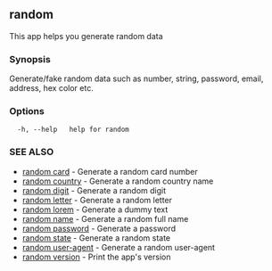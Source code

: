 ## random

This app helps you generate random data

### Synopsis

Generate/fake random data such as number, string, password, email,
address, hex color etc.

### Options

```
  -h, --help   help for random
```

### SEE ALSO

* [random card](random_card.md)	 - Generate a random card number
* [random country](random_country.md)	 - Generate a random country name
* [random digit](random_digit.md)	 - Generate a random digit
* [random letter](random_letter.md)	 - Generate a random letter
* [random lorem](random_lorem.md)	 - Generate a dummy text
* [random name](random_name.md)	 - Generate a random full name
* [random password](random_password.md)	 - Generate a password
* [random state](random_state.md)	 - Generate a random state
* [random user-agent](random_user-agent.md)	 - Generate a random user-agent
* [random version](random_version.md)	 - Print the app's version

